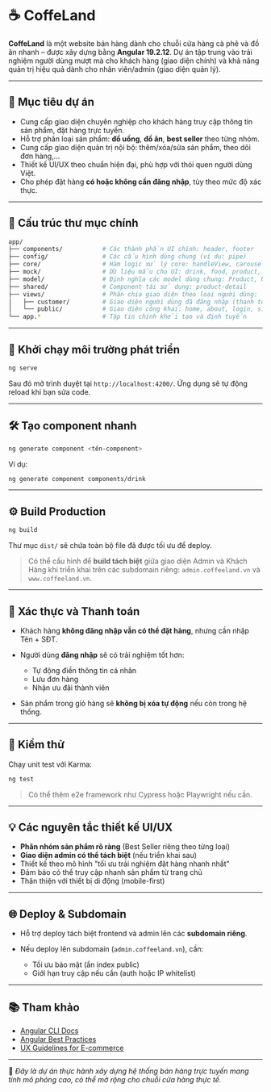 # ☕️ CoffeLand

**CoffeLand** là một website bán hàng dành cho chuỗi cửa hàng cà phê và đồ ăn nhanh – được xây dựng bằng **Angular 19.2.12**. Dự án tập trung vào trải nghiệm người dùng mượt mà cho khách hàng (giao diện chính) và khả năng quản trị hiệu quả dành cho nhân viên/admin (giao diện quản lý).

---

## 🎯 Mục tiêu dự án

* Cung cấp giao diện chuyên nghiệp cho khách hàng truy cập thông tin sản phẩm, đặt hàng trực tuyến.
* Hỗ trợ phân loại sản phẩm: **đồ uống**, **đồ ăn**, **best seller** theo từng nhóm.
* Cung cấp giao diện quản trị nội bộ: thêm/xóa/sửa sản phẩm, theo dõi đơn hàng,...
* Thiết kế UI/UX theo chuẩn hiện đại, phù hợp với thói quen người dùng Việt.
* Cho phép đặt hàng **có hoặc không cần đăng nhập**, tùy theo mức độ xác thực.

---

## 🧱 Cấu trúc thư mục chính

```bash
app/
├── components/           # Các thành phần UI chính: header, footer
├── config/               # Các cấu hình dùng chung (ví dụ: pipe)
├── core/                 # Hàm logic xử lý core: handleView, carousel utils
├── mock/                 # Dữ liệu mẫu cho UI: drink, food, product, user
├── model/                # Định nghĩa các model dùng chung: Product, User
├── shared/               # Component tái sử dụng: product-detail
├── views/                # Phân chia giao diện theo loại người dùng:
│   ├── customer/         # Giao diện người dùng đã đăng nhập (thanh toán, thông tin)
│   └── public/           # Giao diện công khai: home, about, login, sign-up, cart
└── app.*                 # Tập tin chính khởi tạo và định tuyến
```

---

## 🚀 Khởi chạy môi trường phát triển

```bash
ng serve
```

Sau đó mở trình duyệt tại `http://localhost:4200/`. Ứng dụng sẽ tự động reload khi bạn sửa code.

---

## 🛠 Tạo component nhanh

```bash
ng generate component <tên-component>
```

Ví dụ:

```bash
ng generate component components/drink
```

---

## ⚙️ Build Production

```bash
ng build
```

Thư mục `dist/` sẽ chứa toàn bộ file đã được tối ưu để deploy.

> Có thể cấu hình để **build tách biệt** giữa giao diện Admin và Khách Hàng khi triển khai trên các subdomain riêng:
> `admin.coffeeland.vn` và `www.coffeeland.vn`.

---

## 🔐 Xác thực và Thanh toán

* Khách hàng **không đăng nhập vẫn có thể đặt hàng**, nhưng cần nhập Tên + SĐT.
* Người dùng **đăng nhập** sẽ có trải nghiệm tốt hơn:

  * Tự động điền thông tin cá nhân
  * Lưu đơn hàng
  * Nhận ưu đãi thành viên
* Sản phẩm trong giỏ hàng sẽ **không bị xóa tự động** nếu còn trong hệ thống.

---

## 🧪 Kiểm thử

Chạy unit test với Karma:

```bash
ng test
```

> Có thể thêm e2e framework như Cypress hoặc Playwright nếu cần.

---

## 💡 Các nguyên tắc thiết kế UI/UX

* **Phân nhóm sản phẩm rõ ràng** (Best Seller riêng theo từng loại)
* **Giao diện admin có thể tách biệt** (nếu triển khai sau)
* Thiết kế theo mô hình "tối ưu trải nghiệm đặt hàng nhanh nhất"
* Đảm bảo có thể truy cập nhanh sản phẩm từ trang chủ
* Thân thiện với thiết bị di động (mobile-first)

---

## 🌐 Deploy & Subdomain

* Hỗ trợ deploy tách biệt frontend và admin lên các **subdomain riêng**.
* Nếu deploy lên subdomain (`admin.coffeeland.vn`), cần:

  * Tối ưu bảo mật (ẩn index public)
  * Giới hạn truy cập nếu cần (auth hoặc IP whitelist)

---

## 📚 Tham khảo

* [Angular CLI Docs](https://angular.dev/tools/cli)
* [Angular Best Practices](https://angular.dev/guide/best-practices)
* [UX Guidelines for E-commerce](https://www.nngroup.com/topic/e-commerce/)

---

📌 *Đây là dự án thực hành xây dựng hệ thống bán hàng trực tuyến mang tính mô phỏng cao, có thể mở rộng cho chuỗi cửa hàng thực tế.*
